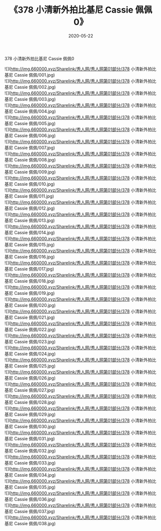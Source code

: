 ﻿---
layout: post
title:  《378 小清新外拍比基尼 Cassie 佩佩0》
date:   2020-05-22
img: http://img.660000.xyz/Sharelink/秀人网/秀人网第01部分/378 小清新外拍比基尼 Cassie 佩佩0/000.jpg
categories: [美女, 清纯, 唯美]
---

378 小清新外拍比基尼 Cassie 佩佩0

  ![](http://img.660000.xyz/Sharelink/秀人网/秀人网第01部分/378 小清新外拍比基尼 Cassie 佩佩/001.jpg) <br> ![](http://img.660000.xyz/Sharelink/秀人网/秀人网第01部分/378 小清新外拍比基尼 Cassie 佩佩/002.jpg) <br> ![](http://img.660000.xyz/Sharelink/秀人网/秀人网第01部分/378 小清新外拍比基尼 Cassie 佩佩/003.jpg) <br> ![](http://img.660000.xyz/Sharelink/秀人网/秀人网第01部分/378 小清新外拍比基尼 Cassie 佩佩/004.jpg) <br> ![](http://img.660000.xyz/Sharelink/秀人网/秀人网第01部分/378 小清新外拍比基尼 Cassie 佩佩/005.jpg) <br> ![](http://img.660000.xyz/Sharelink/秀人网/秀人网第01部分/378 小清新外拍比基尼 Cassie 佩佩/006.jpg) <br> ![](http://img.660000.xyz/Sharelink/秀人网/秀人网第01部分/378 小清新外拍比基尼 Cassie 佩佩/007.jpg) <br> ![](http://img.660000.xyz/Sharelink/秀人网/秀人网第01部分/378 小清新外拍比基尼 Cassie 佩佩/008.jpg) <br> ![](http://img.660000.xyz/Sharelink/秀人网/秀人网第01部分/378 小清新外拍比基尼 Cassie 佩佩/009.jpg) <br> ![](http://img.660000.xyz/Sharelink/秀人网/秀人网第01部分/378 小清新外拍比基尼 Cassie 佩佩/010.jpg) <br> ![](http://img.660000.xyz/Sharelink/秀人网/秀人网第01部分/378 小清新外拍比基尼 Cassie 佩佩/011.jpg) <br> ![](http://img.660000.xyz/Sharelink/秀人网/秀人网第01部分/378 小清新外拍比基尼 Cassie 佩佩/012.jpg) <br> ![](http://img.660000.xyz/Sharelink/秀人网/秀人网第01部分/378 小清新外拍比基尼 Cassie 佩佩/013.jpg) <br> ![](http://img.660000.xyz/Sharelink/秀人网/秀人网第01部分/378 小清新外拍比基尼 Cassie 佩佩/014.jpg) <br> ![](http://img.660000.xyz/Sharelink/秀人网/秀人网第01部分/378 小清新外拍比基尼 Cassie 佩佩/015.jpg) <br> ![](http://img.660000.xyz/Sharelink/秀人网/秀人网第01部分/378 小清新外拍比基尼 Cassie 佩佩/016.jpg) <br> ![](http://img.660000.xyz/Sharelink/秀人网/秀人网第01部分/378 小清新外拍比基尼 Cassie 佩佩/017.jpg) <br> ![](http://img.660000.xyz/Sharelink/秀人网/秀人网第01部分/378 小清新外拍比基尼 Cassie 佩佩/018.jpg) <br> ![](http://img.660000.xyz/Sharelink/秀人网/秀人网第01部分/378 小清新外拍比基尼 Cassie 佩佩/019.jpg) <br> ![](http://img.660000.xyz/Sharelink/秀人网/秀人网第01部分/378 小清新外拍比基尼 Cassie 佩佩/020.jpg) <br> ![](http://img.660000.xyz/Sharelink/秀人网/秀人网第01部分/378 小清新外拍比基尼 Cassie 佩佩/021.jpg) <br> ![](http://img.660000.xyz/Sharelink/秀人网/秀人网第01部分/378 小清新外拍比基尼 Cassie 佩佩/022.jpg) <br> ![](http://img.660000.xyz/Sharelink/秀人网/秀人网第01部分/378 小清新外拍比基尼 Cassie 佩佩/023.jpg) <br> ![](http://img.660000.xyz/Sharelink/秀人网/秀人网第01部分/378 小清新外拍比基尼 Cassie 佩佩/024.jpg) <br> ![](http://img.660000.xyz/Sharelink/秀人网/秀人网第01部分/378 小清新外拍比基尼 Cassie 佩佩/025.jpg) <br> ![](http://img.660000.xyz/Sharelink/秀人网/秀人网第01部分/378 小清新外拍比基尼 Cassie 佩佩/026.jpg) <br> ![](http://img.660000.xyz/Sharelink/秀人网/秀人网第01部分/378 小清新外拍比基尼 Cassie 佩佩/027.jpg) <br> ![](http://img.660000.xyz/Sharelink/秀人网/秀人网第01部分/378 小清新外拍比基尼 Cassie 佩佩/028.jpg) <br> ![](http://img.660000.xyz/Sharelink/秀人网/秀人网第01部分/378 小清新外拍比基尼 Cassie 佩佩/029.jpg) <br> ![](http://img.660000.xyz/Sharelink/秀人网/秀人网第01部分/378 小清新外拍比基尼 Cassie 佩佩/030.jpg) <br> ![](http://img.660000.xyz/Sharelink/秀人网/秀人网第01部分/378 小清新外拍比基尼 Cassie 佩佩/031.jpg) <br> ![](http://img.660000.xyz/Sharelink/秀人网/秀人网第01部分/378 小清新外拍比基尼 Cassie 佩佩/032.jpg) <br> ![](http://img.660000.xyz/Sharelink/秀人网/秀人网第01部分/378 小清新外拍比基尼 Cassie 佩佩/033.jpg) <br> ![](http://img.660000.xyz/Sharelink/秀人网/秀人网第01部分/378 小清新外拍比基尼 Cassie 佩佩/034.jpg) <br> ![](http://img.660000.xyz/Sharelink/秀人网/秀人网第01部分/378 小清新外拍比基尼 Cassie 佩佩/035.jpg) <br> ![](http://img.660000.xyz/Sharelink/秀人网/秀人网第01部分/378 小清新外拍比基尼 Cassie 佩佩/036.jpg) <br> ![](http://img.660000.xyz/Sharelink/秀人网/秀人网第01部分/378 小清新外拍比基尼 Cassie 佩佩/037.jpg) <br> ![](http://img.660000.xyz/Sharelink/秀人网/秀人网第01部分/378 小清新外拍比基尼 Cassie 佩佩/038.jpg) <br>